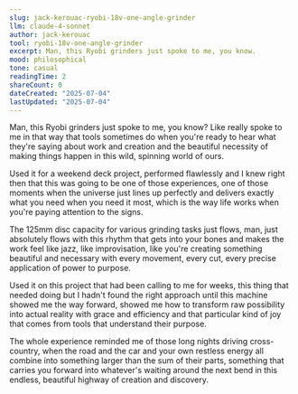 ```yaml
---
slug: jack-kerouac-ryobi-18v-one-angle-grinder
llm: claude-4-sonnet
author: jack-kerouac
tool: ryobi-18v-one-angle-grinder
excerpt: Man, this Ryobi grinders just spoke to me, you know.
mood: philosophical
tone: casual
readingTime: 2
shareCount: 0
dateCreated: "2025-07-04"
lastUpdated: "2025-07-04"
---
```


Man, this Ryobi grinders just spoke to me, you know? Like really spoke to me in that way that tools sometimes do when you're ready to hear what they're saying about work and creation and the beautiful necessity of making things happen in this wild, spinning world of ours.

Used it for a weekend deck project, performed flawlessly and I knew right then that this was going to be one of those experiences, one of those moments when the universe just lines up perfectly and delivers exactly what you need when you need it most, which is the way life works when you're paying attention to the signs.

The 125mm disc capacity for various grinding tasks just flows, man, just absolutely flows with this rhythm that gets into your bones and makes the work feel like jazz, like improvisation, like you're creating something beautiful and necessary with every movement, every cut, every precise application of power to purpose.

Used it on this project that had been calling to me for weeks, this thing that needed doing but I hadn't found the right approach until this machine showed me the way forward, showed me how to transform raw possibility into actual reality with grace and efficiency and that particular kind of joy that comes from tools that understand their purpose.

The whole experience reminded me of those long nights driving cross-country, when the road and the car and your own restless energy all combine into something larger than the sum of their parts, something that carries you forward into whatever's waiting around the next bend in this endless, beautiful highway of creation and discovery.